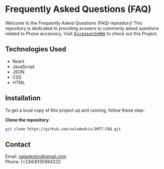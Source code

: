 # Frequently Asked Questions (FAQ)

Welcome to the Frequently Asked Questions (FAQ) repository! This repository is dedicated to providing answers to commonly asked questions related to Phone accessory. Visit [AccessorizeMe](https://3-mtt-faq.vercel.app/) to check out this Project.

## Technologies Used

- React
- JavaScript
- JSON
- CSS
- HTML


## Installation

To get a local copy of this project up and running, follow these step:

**Clone the repository**:

```bash
git clone https://github.com/zaladeokin/3MTT-FAQ.git
```

## Contact

Email: [zaladeokin@gmail.com](https://mailto:zaladeokin@gmail.com)  
Phone: (+234)8135994222

